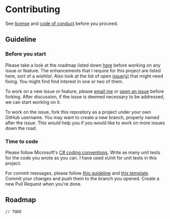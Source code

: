 # Contributing

See [license](https://github.com/maacpiash/Harold/blob/master/LICENSE) and [code of conduct](https://github.com/maacpiash/Harold/blob/master/CODE_OF_CONDUCT.md) before you proceed.

## Guideline

### Before you start

Please take a look at the roadmap listed down [here](#Roadmap) before working on any issue or feature. The enhancements that I require for this project are listed here, sort of a *wishlist*. Also look at the list of open [issue(s)](https://github.com/maacpiash/Harold/issues) that might need fixing. You might find find interest in one or two of them.

To work on a new issue or feature, please [email me](mailto:maac@pia.sh) or [open an issue](https://github.com/maacpiash/Harold/issues/new) before forking. After discussion, if the issue is deemed necessary to be addressed, we can start working on it.

To work on the issue, fork this repository as a project under your own GitHub username. You may want to create a new branch, properly named after the issue. This would help you if you would like to work on more issues down the road.

### Time to code

Please follow Microsoft's [C# coding conventions](https://docs.microsoft.com/en-us/dotnet/csharp/programming-guide/inside-a-program/coding-conventions). Write as many unit tests for the code you wrote as you can. I have used xUnit for unit tests in this project.

For commit messages, please follow [this guideline](https://chris.beams.io/posts/git-commit/) and [this template](https://codeinthehole.com/tips/a-useful-template-for-commit-messages/). Commit your changes and push them to the branch you opened. Create a new Pull Request when you're done.

## Roadmap

`// TODO`

